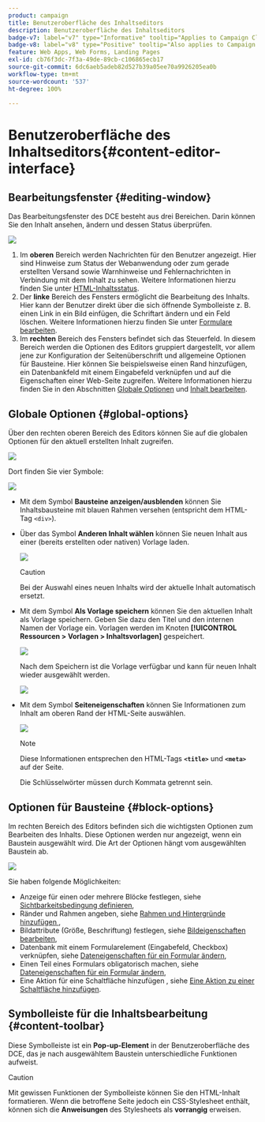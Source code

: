 ```yaml
---
product: campaign
title: Benutzeroberfläche des Inhaltseditors
description: Benutzeroberfläche des Inhaltseditors
badge-v7: label="v7" type="Informative" tooltip="Applies to Campaign Classic v7"
badge-v8: label="v8" type="Positive" tooltip="Also applies to Campaign v8"
feature: Web Apps, Web Forms, Landing Pages
exl-id: cb76f3dc-7f3a-49de-89cb-c106865ecb17
source-git-commit: 6dc6aeb5adeb82d527b39a05ee70a9926205ea0b
workflow-type: tm+mt
source-wordcount: '537'
ht-degree: 100%

---
```


# Benutzeroberfläche des Inhaltseditors{#content-editor-interface}



## Bearbeitungsfenster {#editing-window}

Das Bearbeitungsfenster des DCE besteht aus drei Bereichen. Darin können Sie den Inhalt ansehen, ändern und dessen Status überprüfen.

![](assets/dce_decoupe_window_nb.png)

1. Im **oberen** Bereich werden Nachrichten für den Benutzer angezeigt. Hier sind Hinweise zum Status der Webanwendung oder zum gerade erstellten Versand sowie Warnhinweise und Fehlernachrichten in Verbindung mit dem Inhalt zu sehen. Weitere Informationen hierzu finden Sie unter [HTML-Inhaltsstatus](content-editing-best-practices.md#html-content-statuses).
1. Der **linke** Bereich des Fensters ermöglicht die Bearbeitung des Inhalts. Hier kann der Benutzer direkt über die sich öffnende Symbolleiste z. B. einen Link in ein Bild einfügen, die Schriftart ändern und ein Feld löschen. Weitere Informationen hierzu finden Sie unter [Formulare bearbeiten](editing-content.md#editing-forms).
1. Im **rechten** Bereich des Fensters befindet sich das Steuerfeld. In diesem Bereich werden die Optionen des Editors gruppiert dargestellt, vor allem jene zur Konfiguration der Seitenüberschrift und allgemeine Optionen für Bausteine. Hier können Sie beispielsweise einen Rand hinzufügen, ein Datenbankfeld mit einem Eingabefeld verknüpfen und auf die Eigenschaften einer Web-Seite zugreifen. Weitere Informationen hierzu finden Sie in den Abschnitten [Globale Optionen](#global-options) und [Inhalt bearbeiten](editing-content.md).

## Globale Optionen {#global-options}

Über den rechten oberen Bereich des Editors können Sie auf die globalen Optionen für den aktuell erstellten Inhalt zugreifen.

![](assets/dce_global_options.png)

Dort finden Sie vier Symbole:

![](assets/dce_icons_sidebar.png)

* Mit dem Symbol **Bausteine anzeigen/ausblenden** können Sie Inhaltsbausteine mit blauen Rahmen versehen (entspricht dem HTML-Tag `<div>`).

* Über das Symbol **Anderen Inhalt wählen** können Sie neuen Inhalt aus einer (bereits erstellten oder nativen) Vorlage laden.

  ![](assets/dce_popup_templatechoice.png)

  >[!CAUTION]
  >
  >Bei der Auswahl eines neuen Inhalts wird der aktuelle Inhalt automatisch ersetzt.

* Mit dem Symbol **Als Vorlage speichern** können Sie den aktuellen Inhalt als Vorlage speichern. Geben Sie dazu den Titel und den internen Namen der Vorlage ein. Vorlagen werden im Knoten **[!UICONTROL Ressourcen > Vorlagen > Inhaltsvorlagen]** gespeichert.

  ![](assets/dce_popup_savetemplate.png)

  Nach dem Speichern ist die Vorlage verfügbar und kann für neuen Inhalt wieder ausgewählt werden.

  ![](assets/dce_create_fromtemplate.png)

* Mit dem Symbol **Seiteneigenschaften** können Sie Informationen zum Inhalt am oberen Rand der HTML-Seite auswählen.

  ![](assets/dce_popup_headerhtml.png)

  >[!NOTE]
  >
  >Diese Informationen entsprechen den HTML-Tags **`<title>`** und **`<meta>`** auf der Seite.
  >
  >Die Schlüsselwörter müssen durch Kommata getrennt sein.

## Optionen für Bausteine {#block-options}

Im rechten Bereich des Editors befinden sich die wichtigsten Optionen zum Bearbeiten des Inhalts. Diese Optionen werden nur angezeigt, wenn ein Baustein ausgewählt wird. Die Art der Optionen hängt vom ausgewählten Baustein ab.

![](assets/dce_right_section.png)

Sie haben folgende Möglichkeiten:

* Anzeige für einen oder mehrere Blöcke festlegen, siehe [Sichtbarkeitsbedingung definieren](editing-content.md#defining-a-visibility-condition),
* Ränder und Rahmen angeben, siehe [Rahmen und Hintergründe hinzufügen ](editing-content.md#adding-a-border-and-background),
* Bildattribute (Größe, Beschriftung) festlegen, siehe [Bildeigenschaften bearbeiten](editing-content.md#editing-image-properties),
* Datenbank mit einem Formularelement (Eingabefeld, Checkbox) verknüpfen, siehe [Dateneigenschaften für ein Formular ändern](editing-content.md#changing-the-data-properties-for-a-form),
* Einen Teil eines Formulars obligatorisch machen, siehe [Dateneigenschaften für ein Formular ändern](editing-content.md#changing-the-data-properties-for-a-form),
* Eine Aktion für eine Schaltfläche hinzufügen , siehe [Eine Aktion zu einer Schaltfläche hinzufügen](editing-content.md#adding-an-action-to-a-button).

## Symbolleiste für die Inhaltsbearbeitung {#content-toolbar}

Diese Symbolleiste ist ein **Pop-up-Element** in der Benutzeroberfläche des DCE, das je nach ausgewähltem Baustein unterschiedliche Funktionen aufweist.

>[!CAUTION]
>
>Mit gewissen Funktionen der Symbolleiste können Sie den HTML-Inhalt formatieren. Wenn die betroffene Seite jedoch ein CSS-Stylesheet enthält, können sich die **Anweisungen** des Stylesheets als **vorrangig** erweisen.
